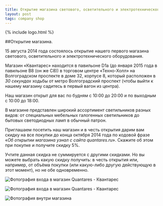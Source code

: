 ```yaml
---
title: Открытие магазина светового, осветительного и электротехнического оборудования
layout: post
tags: company shop
---
```

{% include logo.html %}

##Открытие магазина.

15 августа 2014 года состоялось открытие нашего первого магазина светового, осветительного и электротехнического оборудования.

Магазин «Квантарес» находится в павильоне D1a (до января 2015 года в павильоне B8 (он же C8)) в торговом центре «Техно-Холл» на Волгоградском проспекте в доме 32, корпусе 8, который расположен в *30 секундах* ходьбы от метро Волгоградский проспект (чтобы выйти к нашему магазину садитесь в первый вагон из центра).

Наш магазин открыт для вас по будням с 10:00 до 20:00 и по выходным с 10:00 до 18:00.

В магазине представлен широкий ассортимент светильников разных видов: от специальных мебельных галогенных светильников до бытовых светодиодных ламп в обычный патрон.

Приглашаем посетить наш магазин и в честь открытия дарим вам скидку на все покупки до конца октября 2014 года по кодовой фразе «*Об открытии магазина узнал с сайта quantares.ru*». Скажите об этом при покупке и получите скидку 5%.

Учтите данная скидка не суммируется с другими скидками. Но вы можете выбрать какую скидку получить: в честь открытия или, например, от объёма покупки (или какую-либо другую действующую в этот момент), но не обе одновременно.

![Фотография входа в магазин Quantares - Квантарес](/quantares/images/posts/2014/08-15-enter.jpg "Вход в магазин Quanatres")

![Фотография входа в магазин Quantares - Квантарес](/quantares/images/posts/2014/08-15-enter2.jpg "Вход в магазин Quantares")

![Фотография внутри магазина](/quantares/images/posts/2014/08-15-inside.jpg "Внутри магазина Quanatres")
